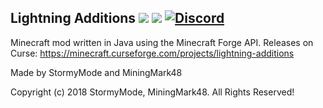 ## Lightning Additions [![](http://cf.way2muchnoise.eu/full_lightning-additions.svg)](https://minecraft.curseforge.com/projects/lightning-additions) [![](http://cf.way2muchnoise.eu/versions/lightning-additions.svg)](https://minecraft.curseforge.com/projects/lightning-additions) [![Discord](https://img.shields.io/badge/Discord-LightningComms-blue.svg)](https://discord.gg/f9adevk)

Minecraft mod written in Java using the Minecraft Forge API. Releases on Curse: https://minecraft.curseforge.com/projects/lightning-additions

Made by StormyMode and MiningMark48

Copyright (c) 2018 StormyMode, MiningMark48. All Rights Reserved!


